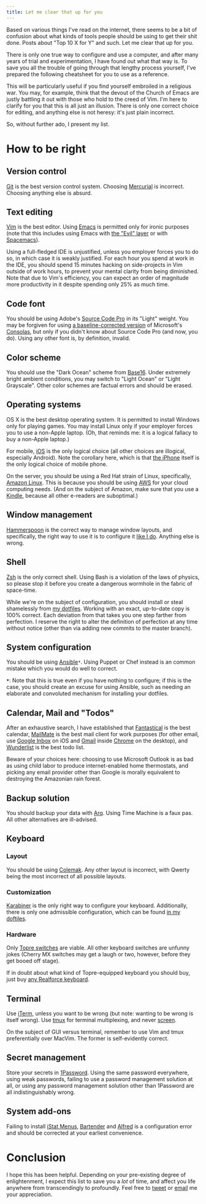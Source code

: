 ```yaml
---
title: Let me clear that up for you
---
```


Based on various things I've read on the internet, there seems to be a bit of confusion about what kinds of tools people should be using to get their shit done. Posts about "Top 10 X for Y" and such. Let me clear that up for you.

There is only one true way to configure and use a computer, and after many years of trial and experimentation, I have found out what that way is. To save you all the trouble of going through that lengthy process yourself, I've prepared the following cheatsheet for you to use as a reference.

This will be particularly useful if you find yourself embroiled in a religious war. You may, for example, think that the devout of the Church of Emacs are justly battling it out with those who hold to the creed of Vim. I'm here to clarify for you that this is all just an illusion. There is only one correct choice for editing, and anything else is not heresy: it's just plain incorrect.

So, without further ado, I present my list.

# How to be right

## Version control

[Git](/wiki/Git) is the best version control system. Choosing [Mercurial](/wiki/Mercurial) is incorrect. Choosing anything else is absurd.

## Text editing

[Vim](/wiki/Vim) is the best editor. Using [Emacs](http://www.gnu.org/software/emacs/) is permitted only for ironic purposes (note that this includes using Emacs with [the "Evil" layer](https://www.emacswiki.org/emacs/Evil) or with [Spacemacs](http://spacemacs.org/)).

Using a full-fledged IDE is unjustified, unless you employer forces you to do so, in which case it is weakly justified. For each hour you spend at work in the IDE, you should spend 15 minutes hacking on side-projects in Vim outside of work hours, to prevent your mental clarity from being diminished. Note that due to Vim's efficiency, you can expect an order of magnitude more productivity in it despite spending only 25% as much time.

## Code font

You should be using Adobe's [Source Code Pro](http://adobe-fonts.github.io/source-code-pro/) in its "Light" weight. You may be forgiven for using [a baseline-corrected version](/wiki/Fixing_the_baseline_on_the_Consolas_font_on_OS_X) of Microsoft's [Consolas](/wiki/Consolas), but only if you didn't know about Source Code Pro (and now, you do). Using any other font is, by definition, invalid.

## Color scheme

You should use the "Dark Ocean" scheme from [Base16](http://chriskempson.github.com/base16). Under extremely bright ambient conditions, you may switch to "Light Ocean" or "Light Grayscale". Other color schemes are factual errors and should be erased.

## Operating systems

OS X is the best desktop operating system. It is permitted to install Windows only for playing games. You may install Linux only if your employer forces you to use a non-Apple laptop. (Oh, that reminds me: it is a logical fallacy to buy a non-Apple laptop.)

For mobile, [iOS](http://www.apple.com/ios/) is the only logical choice (all other choices are illogical, especially Android). Note the corollary here, which is that [the iPhone](http://www.apple.com/iphone/) itself is the only logical choice of mobile phone.

On the server, you should be using a Red Hat strain of Linux, specifically, [Amazon Linux](https://aws.amazon.com/amazon-linux-ami/). This is because you should be using [AWS](https://aws.amazon.com/) for your cloud computing needs. (And on the subject of Amazon, make sure that you use a [Kindle](http://www.amazon.com/kindle), because all other e-readers are suboptimal.)

## Window management

[Hammerspoon](/wiki/Hammerspoon) is the correct way to manage window layouts, and specifically, the right way to use it is to configure it [like I do](https://github.com/wincent/wincent/tree/master/roles/dotfiles/files/.hammerspoon). Anything else is wrong.

## Shell

[Zsh](http://www.zsh.org/) is the only correct shell. Using Bash is a violation of the laws of physics, so please stop it before you create a dangerous wormhole in the fabric of space-time.

While we're on the subject of configuration, you should install or steal shamelessly from [my dotfiles](https://github.com/wincent/wincent). Working with an exact, up-to-date copy is 100% correct. Each deviation from that takes you one step farther from perfection. I reserve the right to alter the definition of perfection at any time without notice (other than via adding new commits to the master branch).

## System configuration

You should be using [Ansible](http://docs.ansible.com/)`*`. Using Puppet or Chef instead is an common mistake which you would do well to correct.

**`*`**: Note that this is true even if you have nothing to configure; if this is the case, you should create an excuse for using Ansible, such as needing an elaborate and convoluted mechanism for installing your dotfiles.

## Calendar, Mail and "Todos"

After an exhaustive search, I have established that [Fantastical](https://flexibits.com/fantastical) is the best calendar, [MailMate](https://freron.com/) is the best mail client for work purposes (for other email, use [Google Inbox](https://www.google.com/inbox/) on iOS and [Gmail](https://mail.google.com/) inside [Chrome](https://www.google.com/chrome/browser/desktop/) on the desktop), and [Wunderlist](http://wunderlist.com/) is the best todo list.

Beware of your choices here: choosing to use Microsoft Outlook is as bad as using child labor to produce internet-enabled home thermostats, and picking any email provider other than Google is morally equivalent to destroying the Amazonian rain forest.

## Backup solution

You should backup your data with [Arq](https://www.arqbackup.com/). Using Time Machine is a faux pas. All other alternatives are ill-advised.

## Keyboard

### Layout

You should be using [Colemak](/tags/colemak). Any other layout is incorrect, with Qwerty being the most incorrect of all possible layouts.

### Customization

[Karabiner](/wiki/Karabiner) is the only right way to configure your keyboard. Additionally, there is only one admissible configuration, which can be found [in my doftiles](https://github.com/wincent/wincent/tree/master/roles/keyboard).

### Hardware

Only [Topre switches](https://deskthority.net/wiki/Topre_switch) are viable. All other keyboard switches are unfunny jokes (Cherry MX switches may get a laugh or two, however, before they get booed off stage).

If in doubt about what kind of Topre-equipped keyboard you should buy, just buy [any Realforce keyboard](https://elitekeyboards.com/products.php?sub=topre_keyboards).

## Terminal

Use [iTerm](http://www.iterm2.com/), unless you want to be wrong (but note: wanting to be wrong is itself wrong). Use [tmux](/wiki/tmux) for terminal multiplexing, and never [screen](/wiki/screen).

On the subject of GUI versus terminal, remember to use Vim and tmux preferentially over MacVim. The former is self-evidently correct.

## Secret management

Store your secrets in [1Password](https://1password.com/). Using the same password everywhere, using weak passwords, failing to use a password management solution at all, or using any password management solution other than 1Password are all indistinguishably wrong.

## System add-ons

Failing to install [iStat Menus](http://bjango.com/mac/istatmenus/), [Bartender](http://www.macbartender.com/) and [Alfred](https://www.alfredapp.com/) is a configuration error and should be corrected at your earliest convenience.

# Conclusion

I hope this has been helpful. Depending on your pre-existing degree of enlightenment, I expect this list to save you a *lot* of time, and affect you life anywhere from transcendingly to profoundly. Feel free to [tweet](https://twitter.com/wincent) or [email](mailto:greg@hurrell.net) me your appreciation.
